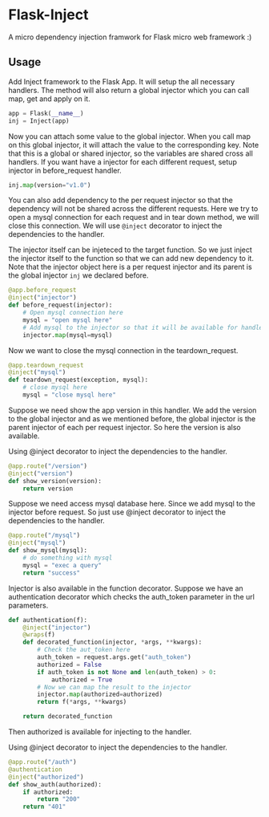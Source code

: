 Flask-Inject
===

A micro dependency injection framwork for Flask micro web framework :)

## Usage

Add Inject framework to the Flask App. It will setup the all necessary handlers. The method will also return a global injector which you can call map, get and apply on it.

```python
app = Flask(__name__)
inj = Inject(app)
```

Now you can attach some value to the global injector. When you call map on this global injector, it will attach the value to the corresponding key. Note that this is a global or shared injector, so the variables are shared cross all handlers. If you want have a injector for each different request, setup injector in before_request handler.

```python
inj.map(version="v1.0")
```

You can also add dependency to the per request injector so that the dependency will not be shared across the different requests. Here we try to open a mysql connection for each request and in tear down method, we will close this connection. We will use `@inject` decorator to inject the dependencies to the handler.

The injector itself can be injeteced to the target function. So we just inject the injector itself to the function so that we can add new dependency to it. Note that the injector object here is a per request injector and its parent is the global injector `inj` we declared before.

```python
@app.before_request
@inject("injector")
def before_request(injector):
    # Open mysql connection here
    mysql = "open mysql here"
    # Add mysql to the injector so that it will be available for handlers after before request
    injector.map(mysql=mysql)
```

Now we want to close the mysql connection in the teardown_request.

```python
@app.teardown_request
@inject("mysql")
def teardown_request(exception, mysql):
    # close mysql here
    mysql = "close mysql here"
```

Suppose we need show the app version in this handler. We add the version to the global injector and as we mentioned before, the global injector is the parent injector of each per request injector. So here the version is also available.

Using @inject decorator to inject the dependencies to the handler.

```python
@app.route("/version")
@inject("version")
def show_version(version):
    return version
```

Suppose we need access mysql database here. Since we add mysql to the injector before request. So just use @inject decorator to inject the dependencies to the handler.

```python
@app.route("/mysql")
@inject("mysql")
def show_mysql(mysql):
    # do something with mysql
    mysql = "exec a query"
    return "success"
```

Injector is also available in the function decorator. Suppose we have an authentication decorator which checks the auth_token parameter in the url parameters.

```python
def authentication(f):
    @inject("injector")
    @wraps(f)
    def decorated_function(injector, *args, **kwargs):
        # Check the aut_token here
        auth_token = request.args.get("auth_token")
        authorized = False
        if auth_token is not None and len(auth_token) > 0:
            authorized = True
        # Now we can map the result to the injector
        injector.map(authorized=authorized)
        return f(*args, **kwargs)

    return decorated_function
```

Then authorized is available for injecting to the handler.

Using @inject decorator to inject the dependencies to the handler.

```python
@app.route("/auth")
@authentication
@inject("authorized")
def show_auth(authorized):
    if authorized:
        return "200"
    return "401"
```
